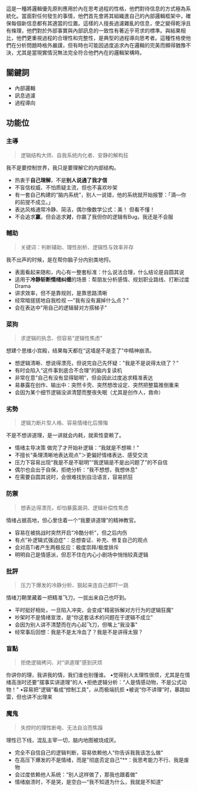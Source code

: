 這是一種將邏輯優先原則應用於內在思考過程的性格，他們對待信息的方式極為系統化。當面對任何發生的事情，他們首先會將其組織進自己的內部邏輯框架中，確保每個新信息都有其適當的位置。這樣的人擅長過濾雜亂的信息，使之變得乾淨且有條理，他們對於外部事實與內部訊息的一致性有著近乎苛求的標準。與結果相比，他們更重視過程的合理性和完整性，是典型的過程導向思考者。這種性格使他們在分析問題時格外嚴謹，但有時也可能因過度追求內在邏輯的完美而顯得猶豫不決，尤其是當現實情況無法完全符合他們內在的邏輯架構時。
## 關鍵詞
- 內部邏輯
- 訊息過濾
- 過程導向

## 功能位
### 主導
> 逻辑结构大师、自我系统内化者、安静的解构狂

我不是要控制世界，我只是要理解它的内部结构。
- 热衷于**自己理解**，不是**别人说通了我才信**
- ﻿不盲信权威、不怕质疑主流，但也不喜欢吵架
- ﻿有一套自己构建的“脑内系统”，别人一说错，他的系统就开始报警：「滴—你的前提不成立。」
- ﻿表达风格通常冷静、简洁，偶尔像数学公式：美！  但看不懂！
- ﻿﻿不会追求**赢**，但会追求**对**，你赢了我但你的逻辑有Bug，我还是不会服
### 輔助
> 关键词：判断辅助、理性剖析、逻辑性与效率并存

我不出声的时候，是在帮你脑子分内别类地捋。
- 表面看起来随和，内心有一整套标准：什么说法合理，什么结论是自圆其说
- ﻿适用于**冷静斩断情绪纠缠**的场景：帮朋友分析感情、规划职业路线、打断过度 Drama
- ﻿讲求效率，但不是靠规则，是靠思路清晰
- ﻿经常暗搓搓地自我检视 —"我有没有漏掉什么点？"
- ﻿会在表达中"用自己的逻辑替对方搭梯子"
### 菜狗
> 求逻辑的执念、但容易“逻辑性焦虑"

想建个思维小宫殿，结果每天都在“这墙是不是歪了"中精神崩溃。
- 想逻辑清晰、想说得漂亮，但说完自己先怀疑："我是不是说得太绕了？"
- ﻿有时会陷入“这件事到底合不合理”的脑内复读机
- ﻿非常在意"自己有没有显得聪明”，但会因此过度追求精准表达
- ﻿易暴露在创作、输出中：突然卡壳、突然想改设定、突然把整篇推倒重来
- ﻿会因为某个细节逻辑没讲清楚而整夜失眠（尤其是创作人，救命）
### 劣勢
> 逻辑力断片型人格、容易情绪化后懊悔

不是不想讲道理，是一讲就会内耗，就索性耍赖了。
- ﻿情绪主导决策 做完了才开始补逻辑：“我就是不想嘛！"
- ﻿不擅长“条理清晰地表达观点"＞更偏好情绪表达、感受交流
- ﻿压力下容易出现“我是不是不聪明”“我逻辑是不是出问题了"的不自信
- ﻿偶尔也会出于自保，拒绝分析：“我不想想，我想休息"
- ﻿在需要自圆其说时，会很难找到自洽语言，容易抓狂
### 防禦
> 想表达得漂亮，却怕暴露漏洞、逻辑补偿性焦虑

情绪占据高地，但心里住着一个“我要讲道理”的精神教官。
- ﻿容易在被挑战时突然开启“冷酷分析”，但之后内伤
- ﻿有点”补逻辑式强迫症”：总想查证、补充、修复自己的观点
- ﻿会对高Ti者产生两极反应：极度崇拜/极度排斥
- ﻿明明自己是情感派，但忍不住在内心小剧场中悄悄较真逻辑
### 批評
> 压力下爆发的冷静分析、狠起来连自己都吓一跳

情绪刀鞘里藏着一把精准飞刀，一拔出来自己也吓到。
- 平时挺好相处，一旦陷入冲突，会变成"精密拆解对方行为的逻辑狂魔"
- ﻿吵架时不是情绪宣泄，是“你这套话术的问题在于逻辑不成立"
- ﻿会因为别人讲不清楚而在内心起飞刀，但嘴上“我没事"
- ﻿经常事后回想：我是不是太冷血了？我是不是讲得太狠？
### 盲點
> 拒绝逻辑拷问、对“讲道理”感到厌烦

你讲你的理，我讲我的情，我们谁也别懂谁。
•觉得别人太理性很烦，尤其是在情绪高涨时还要"摆事实讲道理”的人
•拒绝逻辑分析：“人是情感动物，不是公式动物！"
•容易把“逻辑”看成“控制工具”，从而极端抗拒
•被说“你不讲理”时，暴跳如雷，但也讲不出理来
### 魔鬼
> 失控时的理性断电、无法自洽而焦躁

理性已下线，混乱主宰一切，脑内地图被烧成厌。
- 完全不自信自己的逻辑判断，容易依赖他人“你告诉我我该怎么做"
- ﻿在高压下爆发的不是情绪，而是"彻底否定自己"**：我思考能力不行、我是废物
- ﻿会过度依赖他人系统：“别人这样做了，那我也跟着做"
- ﻿情绪崩溃时，不是哭，是空白—“我不知道为什么，我就是不知道"